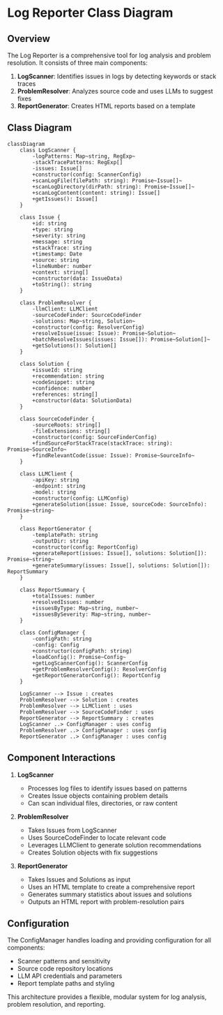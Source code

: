 # Log Reporter Class Diagram

## Overview

The Log Reporter is a comprehensive tool for log analysis and problem resolution. It consists of three main components:

1. **LogScanner**: Identifies issues in logs by detecting keywords or stack traces
2. **ProblemResolver**: Analyzes source code and uses LLMs to suggest fixes
3. **ReportGenerator**: Creates HTML reports based on a template

## Class Diagram

```mermaid
classDiagram
    class LogScanner {
        -logPatterns: Map~string, RegExp~
        -stackTracePatterns: RegExp[]
        -issues: Issue[]
        +constructor(config: ScannerConfig)
        +scanLogFile(filePath: string): Promise~Issue[]~
        +scanLogDirectory(dirPath: string): Promise~Issue[]~
        +scanLogContent(content: string): Issue[]
        +getIssues(): Issue[]
    }
    
    class Issue {
        +id: string
        +type: string
        +severity: string
        +message: string
        +stackTrace: string
        +timestamp: Date
        +source: string
        +lineNumber: number
        +context: string[]
        +constructor(data: IssueData)
        +toString(): string
    }
    
    class ProblemResolver {
        -llmClient: LLMClient
        -sourceCodeFinder: SourceCodeFinder
        -solutions: Map~string, Solution~
        +constructor(config: ResolverConfig)
        +resolveIssue(issue: Issue): Promise~Solution~
        +batchResolveIssues(issues: Issue[]): Promise~Solution[]~
        +getSolutions(): Solution[]
    }
    
    class Solution {
        +issueId: string
        +recommendation: string
        +codeSnippet: string
        +confidence: number
        +references: string[]
        +constructor(data: SolutionData)
    }
    
    class SourceCodeFinder {
        -sourceRoots: string[]
        -fileExtensions: string[]
        +constructor(config: SourceFinderConfig)
        +findSourceForStackTrace(stackTrace: string): Promise~SourceInfo~
        +findRelevantCode(issue: Issue): Promise~SourceInfo~
    }
    
    class LLMClient {
        -apiKey: string
        -endpoint: string
        -model: string
        +constructor(config: LLMConfig)
        +generateSolution(issue: Issue, sourceCode: SourceInfo): Promise~string~
    }
    
    class ReportGenerator {
        -templatePath: string
        -outputDir: string
        +constructor(config: ReportConfig)
        +generateReport(issues: Issue[], solutions: Solution[]): Promise~string~
        +generateSummary(issues: Issue[], solutions: Solution[]): ReportSummary
    }
    
    class ReportSummary {
        +totalIssues: number
        +resolvedIssues: number
        +issuesByType: Map~string, number~
        +issuesBySeverity: Map~string, number~
    }
    
    class ConfigManager {
        -configPath: string
        -config: Config
        +constructor(configPath: string)
        +loadConfig(): Promise~Config~
        +getLogScannerConfig(): ScannerConfig
        +getProblemResolverConfig(): ResolverConfig
        +getReportGeneratorConfig(): ReportConfig
    }
    
    LogScanner --> Issue : creates
    ProblemResolver --> Solution : creates
    ProblemResolver --> LLMClient : uses
    ProblemResolver --> SourceCodeFinder : uses
    ReportGenerator --> ReportSummary : creates
    LogScanner ..> ConfigManager : uses config
    ProblemResolver ..> ConfigManager : uses config
    ReportGenerator ..> ConfigManager : uses config
```

## Component Interactions

1. **LogScanner**
   - Processes log files to identify issues based on patterns
   - Creates Issue objects containing problem details
   - Can scan individual files, directories, or raw content

2. **ProblemResolver**
   - Takes Issues from LogScanner
   - Uses SourceCodeFinder to locate relevant code
   - Leverages LLMClient to generate solution recommendations
   - Creates Solution objects with fix suggestions

3. **ReportGenerator**
   - Takes Issues and Solutions as input
   - Uses an HTML template to create a comprehensive report
   - Generates summary statistics about issues and solutions
   - Outputs an HTML report with problem-resolution pairs

## Configuration

The ConfigManager handles loading and providing configuration for all components:

- Scanner patterns and sensitivity
- Source code repository locations
- LLM API credentials and parameters
- Report template paths and styling

This architecture provides a flexible, modular system for log analysis, problem resolution, and reporting.
